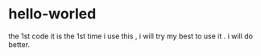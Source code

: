 # hello-worled
the 1st code
it is the 1st time i use this , i will try my best to use it .
i will do better.
